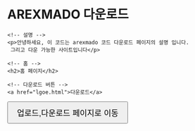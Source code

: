 <!DOCTYPE html>
<html lang="ko">
<head>
    <meta charset="UTF-8">
    <title>AREXMADO 다운로드</title>
</head>
<body>
    <!-- 제목 -->
    <h1>AREXMADO 다운로드</h1>

    <!-- 설명 -->
    <p>안녕하세요, 이 코드는 arexmado 코드 다운로드 페이지의 설명 입니다.
     그리고 다운 가능한 사이트입니다</p>

    <!-- 홈 -->
    <h2>홈 페이지</h2>

    <!-- 다운로드 버튼 -->
    <a href="lgoe.html">다운로드</a>

  <!-- 업,다운로드 페이지로 이동하는 링크 -->
  <a href="1GM.html">
    <button style="font-size: 18px; padding: 10px 20px;">업로드,다운로드 페이지로 이동</button>
  </a>
</body>
</html>

